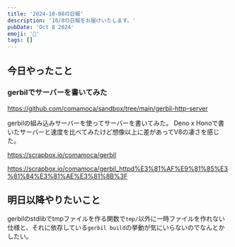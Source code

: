 ```yaml
---
title: '2024-10-08の日報'
description: '10/8の日報をお届けいたします。'
pubDate: 'Oct 8 2024'
emoji: '🦊'
tags: []
---
```


## 今日やったこと

### gerbilでサーバーを書いてみた

https://github.com/comamoca/sandbox/tree/main/gerbil-http-server

gerbilの組み込みサーバーを使ってサーバーを書いてみた。
Deno x Honoで書いたサーバーと速度を比べてみたけど想像以上に差があってV8の凄さを感じた。

https://scrapbox.io/comamoca/gerbil

https://scrapbox.io/comamoca/gerbil_httpd%E3%81%AF%E9%81%85%E3%81%84%E3%81%AE%E3%81%8B%3F

## 明日以降やりたいこと

gerbilのstdlibでtmpファイルを作る関数で`tmp/`以外に一時ファイルを作れない仕様と、それに依存している`gerbil build`の挙動が気にいらないのでなんとかしたい。

